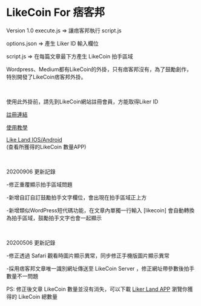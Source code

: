 # LikeCoin For 痞客邦
Version 1.0
execute.js => 讓痞客邦執行 script.js

options.json => 產生 Liker ID 輸入欄位

script.js => 在每篇文章最下方產生 LikeCoin 拍手區域

<div class="addon-popup__body__tabset__content ng-binding" ng-bind-html="Addon.data.desc"><p align="left">Wordpress、Medium都有LikeCoin的外掛，只有痞客邦沒有，為了鼓勵創作，特別開發了LikeCoin痞客邦外掛。</p>
<br>
<p align="left">使用此外掛前，請先到LikeCoin網站註冊會員，方能取得Liker ID
<br>
</p><p align="left"><a href="https://like.co/in/register?from=kenttalk" target="_blank">註冊連結</a></p>
<p align="left"><a href="https://is.gd/82KeHE" target="_blank">使用教學</a>
</p>
<p align="left"><a href="https://likerland.app.link/kW8B2kXiF8" target="_blank">Like Land IOS/Android</a><br>(查看所獲得的LikeCoin 數量APP)
</p>
<p>&nbsp;</p>
<p align="left">20200906 更新記錄</p>
<p align="left">-修正重覆顯示拍手區域問題</p>
<p align="left">-新增自訂自訂鼓勵拍手文字欄位，會出現在拍手區域正上方</p>
<p align="left">-新增類似WordPress短代碼功能，在文章內單獨一行輸入 [likecoin] 會自動轉換為拍手區域，鼓勵拍手文字也會一起顯示</p>
<p>&nbsp;</p>
<p align="left">20200506 更新記錄</p>
<p align="left">-修正透過 Safari 觀看時圖片顯示異常，同步修正手機版圖片顯示異常</p>
<p align="left">-採用痞客邦文章唯一識別網址傳送至 LikeCoin Server ，修正網址帶參數後拍手數量不一問題</p>
<p align="left">PS: 修正後文章 LikeCoin 數量並沒有消失，可以下載 <a href="https://likerland.app.link/kW8B2kXiF8" target="_blank">Liker Land APP</a> 瀏覽你獲得的 LikeCoin 總數量</p></div>
